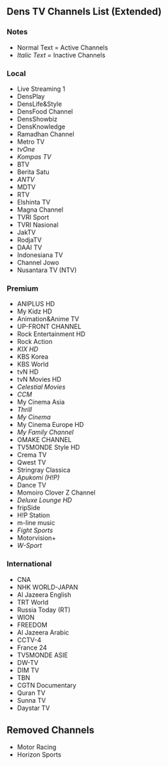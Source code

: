 ## Dens TV Channels List (Extended)
### Notes
* Normal Text = Active Channels
* *Italic Text* = Inactive Channels
### Local
* Live Streaming 1
* DensPlay
* DensLife&Style
* DensFood Channel
* DensShowbiz
* DensKnowledge
* Ramadhan Channel
* Metro TV
* *tvOne*
* *Kompas TV*
* BTV
* Berita Satu
* *ANTV*
* MDTV
* RTV
* Elshinta TV
* Magna Channel
* TVRI Sport
* TVRI Nasional
* JakTV
* RodjaTV
* DAAI TV
* Indonesiana TV
* Channel Jowo
* Nusantara TV (NTV)
### Premium
* ANIPLUS HD
* My Kidz HD
* Animation&Anime TV
* UP-FRONT CHANNEL
* Rock Entertainment HD
* Rock Action
* *KIX HD*
* KBS Korea
* KBS World
* tvN HD
* tvN Movies HD
* *Celestial Movies*
* *CCM*
* My Cinema Asia
* *Thrill*
* *My Cinema*
* My Cinema Europe HD
* *My Family Channel*
* OMAKE CHANNEL
* TV5MONDE Style HD
* Crema TV
* Qwest TV
* Stringray Classica
* *Apukomi (H!P)*
* Dance TV
* Momoiro Clover Z Channel
* *Deluxe Lounge HD*
* fripSide
* H!P Station
* m-line music
* *Fight Sports*
* Motorvision+
* *W-Sport*
### International
* CNA
* NHK WORLD-JAPAN
* Al Jazeera English
* TRT World
* Russia Today (RT)
* WION
* FREEDOM
* Al Jazeera Arabic
* CCTV-4
* France 24
* TV5MONDE ASIE
* DW-TV
* DIM TV
* TBN
* CGTN Documentary
* Quran TV
* Sunna TV
* Daystar TV
## Removed Channels
* Motor Racing
* Horizon Sports
